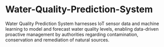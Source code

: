 # Water-Quality-Prediction-System
Water Quality Prediction System harnesses IoT sensor data and machine learning to model and forecast water quality levels, enabling data-driven proactive management by authorities regarding contamination, conservation and remediation of natural sources.
